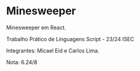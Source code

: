 # Minesweeper

Minesweeper em React. 

Trabalho Prático de Linguagens Script - 23/24 ISEC

Integrantes: Micael Eid e Carlos Lima.

Nota: 6.24/8
